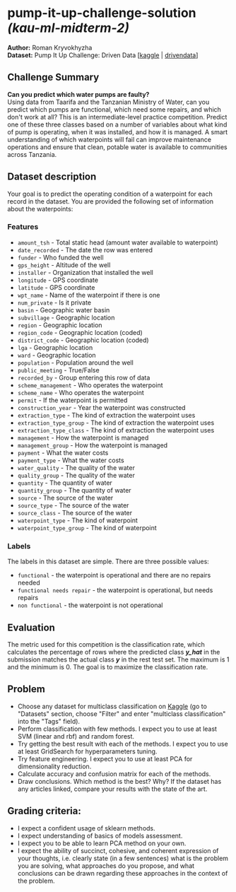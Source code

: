 # pump-it-up-challenge-solution _(kau-ml-midterm-2)_
**Author:** Roman Kryvokhyzha<br>
**Dataset:** Pump It Up Challenge: Driven Data [[kaggle](https://www.kaggle.com/sumeetsawant/pump-it-up-challenge-driven-data) | [drivendata](https://www.drivendata.org/competitions/7/pump-it-up-data-mining-the-water-table/page/25/)]

## Challenge Summary
**Can you predict which water pumps are faulty?**<br>
Using data from Taarifa and the Tanzanian Ministry of Water, can you predict which pumps are functional, which need some repairs, and which don't work at all? This is an intermediate-level practice competition. Predict one of these three classes based on a number of variables about what kind of pump is operating, when it was installed, and how it is managed. A smart understanding of which waterpoints will fail can improve maintenance operations and ensure that clean, potable water is available to communities across Tanzania.

## Dataset description
Your goal is to predict the operating condition of a waterpoint for each record in the dataset. You are provided the following set of information about the waterpoints:

### Features
+ `amount_tsh` - Total static head (amount water available to waterpoint)
+ `date_recorded` - The date the row was entered
+ `funder` - Who funded the well
+ `gps_height` - Altitude of the well
+ `installer` - Organization that installed the well
+ `longitude` - GPS coordinate
+ `latitude` - GPS coordinate
+ `wpt_name` - Name of the waterpoint if there is one
+ `num_private` - Is it private
+ `basin` - Geographic water basin
+ `subvillage` - Geographic location
+ `region` - Geographic location
+ `region_code` - Geographic location (coded)
+ `district_code` - Geographic location (coded)
+ `lga` - Geographic location
+ `ward` - Geographic location
+ `population` - Population around the well
+ `public_meeting` - True/False
+ `recorded_by` - Group entering this row of data
+ `scheme_management` - Who operates the waterpoint
+ `scheme_name` - Who operates the waterpoint
+ `permit` - If the waterpoint is permitted
+ `construction_year` - Year the waterpoint was constructed
+ `extraction_type` - The kind of extraction the waterpoint uses
+ `extraction_type_group` - The kind of extraction the waterpoint uses
+ `extraction_type_class` - The kind of extraction the waterpoint uses
+ `management` - How the waterpoint is managed
+ `management_group` - How the waterpoint is managed
+ `payment` - What the water costs
+ `payment_type` - What the water costs
+ `water_quality` - The quality of the water
+ `quality_group` - The quality of the water
+ `quantity` - The quantity of water
+ `quantity_group` - The quantity of water
+ `source` - The source of the water
+ `source_type` - The source of the water
+ `source_class` - The source of the water
+ `waterpoint_type` - The kind of waterpoint
+ `waterpoint_type_group` - The kind of waterpoint

### Labels
The labels in this dataset are simple. There are three possible values:
+ `functional` - the waterpoint is operational and there are no repairs needed
+ `functional needs repair` - the waterpoint is operational, but needs repairs
+ `non functional` - the waterpoint is not operational

## Evaluation
The metric used for this competition is the classification rate, which calculates the percentage of rows where the predicted class __*y_hat*__ in the submission matches the actual class __*y*__ in the rest test set.
The maximum is 1 and the minimum is 0. The goal is to maximize the classification rate.

## Problem
+ Choose any dataset for multiclass classification on [Kaggle](https://www.kaggle.com/) (go to "Datasets" section, choose "Filter" and enter "multiclass classification" into the "Tags" field). 
+ Perform classification with few methods. I expect you to use at least SVM (linear and rbf) and random forest.
+ Try getting the best result with each of the methods. I expect you to use at least GridSearch for hyperparameters tuning.
+ Try feature engineering. I expect you to use at least PCA for dimensionality reduction.
+ Calculate accuracy and confusion matrix for each of the methods.
+ Draw conclusions. Which method is the best? Why? If the dataset has any articles linked, compare your results with the state of the art.

## Grading criteria:
+ I expect a confident usage of sklearn methods.
+ I expect understanding of basics of models assessment.
+ I expect you to be able to learn PCA method on your own.
+ I expect the ability of succinct, cohesive, and coherent expression of your thoughts, i.e. clearly state (in a few sentences) what is the problem you are solving, what approaches do you propose, and what conclusions can be drawn regarding these approaches in the context of the problem.

